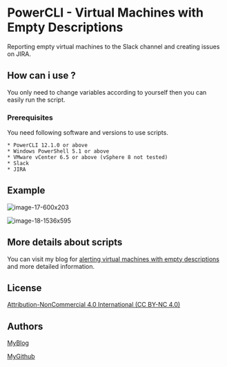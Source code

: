 # PowerCLI - Virtual Machines with Empty Descriptions
Reporting empty virtual machines to the Slack channel and creating issues on JIRA.

## How can i use ?

You only need to change variables according to yourself then you can easily run the script.

### Prerequisites

You need following software and versions to use scripts.

```
* PowerCLI 12.1.0 or above
* Windows PowerShell 5.1 or above
* VMware vCenter 6.5 or above (vSphere 8 not tested)
* Slack
* JIRA
```
## Example

![image-17-600x203](https://user-images.githubusercontent.com/6716206/210629260-50ab98c6-295c-4dee-a1a4-1633d921b46c.png)

![image-18-1536x595](https://user-images.githubusercontent.com/6716206/210629273-cfa56182-8eb1-4e7f-a0e4-b8a8e93e20f9.png)

## More details about scripts

You can visit my blog for [alerting virtual machines with empty descriptions](https://vmbro.com/) and more detailed information.


## License

[Attribution-NonCommercial 4.0 International (CC BY-NC 4.0)](https://creativecommons.org/licenses/by-nc/4.0/)

## Authors


[MyBlog](https://vmbro.com/)

[MyGithub](https://github.com/vmbro)




